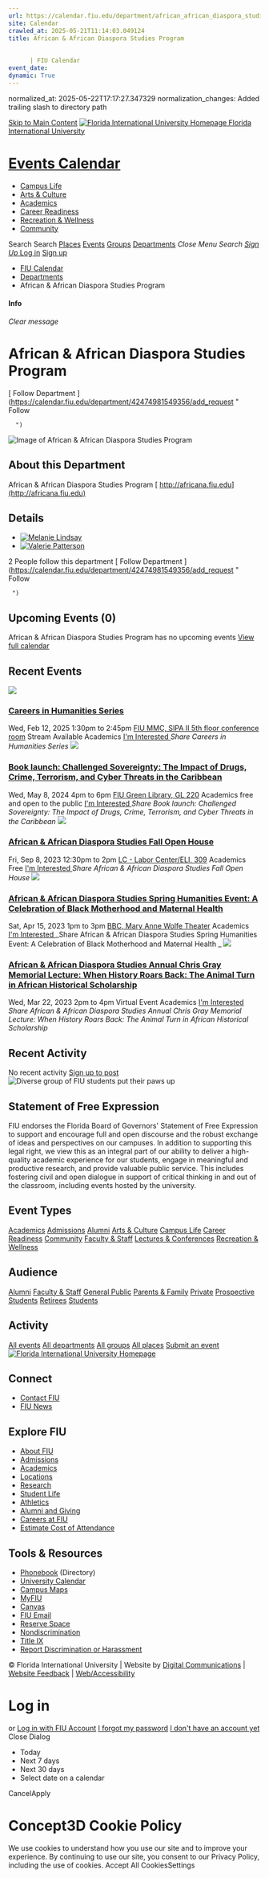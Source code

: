 ```yaml
---
url: https://calendar.fiu.edu/department/african_african_diaspora_studies_program/
site: Calendar
crawled_at: 2025-05-21T11:14:03.049124
title: African & African Diaspora Studies Program
    
    
      | FIU Calendar
event_date: 
dynamic: True
---
```

normalized_at: 2025-05-22T17:17:27.347329
normalization_changes: Added trailing slash to directory path

[Skip to Main Content](https://calendar.fiu.edu/department/african_african_diaspora_studies_program#main-content)
[![Florida International University Homepage](https://digicdn.fiu.edu/core/_assets/images/logo-top.png) Florida International University](https://www.fiu.edu)
# [Events Calendar ](https://calendar.fiu.edu/)
  * [Campus Life](https://calendar.fiu.edu/calendar?event_types%5B%5D=127595)
  * [Arts & Culture](https://calendar.fiu.edu/calendar?event_types%5B%5D=127590)
  * [Academics](https://calendar.fiu.edu/calendar?event_types%5B%5D=127582)
  * [Career Readiness](https://calendar.fiu.edu/calendar?event_types%5B%5D=127584)
  * [Recreation & Wellness](https://calendar.fiu.edu/calendar?event_types%5B%5D=127603)
  * [Community](https://calendar.fiu.edu/calendar?event_types%5B%5D=127601)


Search Search
[Places](https://calendar.fiu.edu/search/places) [Events](https://calendar.fiu.edu/calendar) [Groups](https://calendar.fiu.edu/search/groups) [Departments](https://calendar.fiu.edu/search/departments)
_Close Menu_
_Search_ [ _Sign Up_ ](https://calendar.fiu.edu/signup?school_id=234)
[Log in](https://calendar.fiu.edu/auth/shib_login?previous_url=https%3A%2F%2Fcalendar.fiu.edu%2Fdepartment%2Fafrican_african_diaspora_studies_program) [Sign up](https://calendar.fiu.edu/signup?school_id=234)
  * [FIU Calendar](https://calendar.fiu.edu/)
  * [Departments](https://calendar.fiu.edu/browse/departments)
  * African & African Diaspora Studies Program


#### Info
_Clear message_
# African & African Diaspora Studies Program
[ Follow Department ](https://calendar.fiu.edu/department/42474981549356/add_request "
       Follow
       
      ")
![Image of African & African Diaspora Studies Program](https://localist-images.azureedge.net/photos/664326/card/7eb1b843932ccca9c16245cc99f64d88370c9c69.jpg)
## About this Department
African & African Diaspora Studies Program
[ http://africana.fiu.edu](http://africana.fiu.edu)
## Details
  * [![Melanie Lindsay](https://localist-images.azureedge.net/photos/664326/small/7eb1b843932ccca9c16245cc99f64d88370c9c69.jpg)](https://calendar.fiu.edu/mlindsay_288)
  * [![Valerie Patterson](https://localist-images.azureedge.net/photos/664326/small/7eb1b843932ccca9c16245cc99f64d88370c9c69.jpg)](https://calendar.fiu.edu/patterso_794)


2 People follow this department
[ Follow Department ](https://calendar.fiu.edu/department/42474981549356/add_request "
      Follow
      
     ")
## Upcoming Events (0)
African & African Diaspora Studies Program has no upcoming events
[View full calendar](https://calendar.fiu.edu/department/african_african_diaspora_studies_program/calendar)
## Recent Events
[ ![](https://localist-images.azureedge.net/photos/48728374592329/card/ae07a254e82ab31514e6cd763cc00e5e84ec3967.jpg) ](https://calendar.fiu.edu/event/careers-in-humanities-series)
### [Careers in Humanities Series](https://calendar.fiu.edu/event/careers-in-humanities-series)
Wed, Feb 12, 2025 1:30pm to 2:45pm 
[ FIU MMC, SIPA II 5th floor conference room](https://calendar.fiu.edu/event/careers-in-humanities-series)
Stream Available 
Academics
[ I'm Interested ](https://calendar.fiu.edu/event/48728374474561/confirm?instance_id=48728374475586&return=https%3A%2F%2Fcalendar.fiu.edu%2Fdepartment%2Fafrican_african_diaspora_studies_program)
_Share Careers in Humanities Series_
[ ![](https://localist-images.azureedge.net/photos/46233070384263/card/a63e5415617384c29550eeff8f6d0d2ca5aaf986.jpg) ](https://calendar.fiu.edu/event/book-launch-challenged-sovereignty-the-impact-of-drugs-crime-terrorism-and-cyber-threats-in-the-caribbean)
### [Book launch: Challenged Sovereignty: The Impact of Drugs, Crime, Terrorism, and Cyber Threats in the Caribbean](https://calendar.fiu.edu/event/book-launch-challenged-sovereignty-the-impact-of-drugs-crime-terrorism-and-cyber-threats-in-the-caribbean)
Wed, May 8, 2024 4pm to 6pm 
[ FIU Green Library, GL 220](https://calendar.fiu.edu/event/book-launch-challenged-sovereignty-the-impact-of-drugs-crime-terrorism-and-cyber-threats-in-the-caribbean)
Academics
free and open to the public
[ I'm Interested ](https://calendar.fiu.edu/event/46233070333054/confirm?instance_id=46233070334079&return=https%3A%2F%2Fcalendar.fiu.edu%2Fdepartment%2Fafrican_african_diaspora_studies_program)
_Share Book launch: Challenged Sovereignty: The Impact of Drugs, Crime, Terrorism, and Cyber Threats in the Caribbean_
[ ![](https://localist-images.azureedge.net/photos/44147225839345/card/932836cf746d3dbe22a2ebdc2754b8df594e23ca.jpg) ](https://calendar.fiu.edu/event/african_african_diaspora_studies_fall_open_house)
### [African & African Diaspora Studies Fall Open House](https://calendar.fiu.edu/event/african_african_diaspora_studies_fall_open_house)
Fri, Sep 8, 2023 12:30pm to 2pm 
[ LC - Labor Center/ELI, 309](https://calendar.fiu.edu/lc)
Academics
Free
[ I'm Interested ](https://calendar.fiu.edu/event/44147225770728/confirm?instance_id=44147225780969&return=https%3A%2F%2Fcalendar.fiu.edu%2Fdepartment%2Fafrican_african_diaspora_studies_program)
_Share African & African Diaspora Studies Fall Open House_
[ ![](https://localist-images.azureedge.net/photos/42651679007690/card/3190b5cbbf506a6cd1173c4396ea61cdfa6bb348.jpg) ](https://calendar.fiu.edu/event/african_african_diaspora_studies_spring_humanities_event_a_celebration_of_black_motherhood_and_maternal_health)
### [African & African Diaspora Studies Spring Humanities Event: A Celebration of Black Motherhood and Maternal Health ](https://calendar.fiu.edu/event/african_african_diaspora_studies_spring_humanities_event_a_celebration_of_black_motherhood_and_maternal_health)
Sat, Apr 15, 2023 1pm to 3pm 
[ BBC, Mary Anne Wolfe Theater](https://calendar.fiu.edu/event/african_african_diaspora_studies_spring_humanities_event_a_celebration_of_black_motherhood_and_maternal_health)
Academics
[ I'm Interested ](https://calendar.fiu.edu/event/42651678934976/confirm?instance_id=42651678962625&return=https%3A%2F%2Fcalendar.fiu.edu%2Fdepartment%2Fafrican_african_diaspora_studies_program)
_Share African & African Diaspora Studies Spring Humanities Event: A Celebration of Black Motherhood and Maternal Health _
[ ![](https://localist-images.azureedge.net/photos/42649105883150/card/76f8b510ed570e51f756f4760d40aba73225c65c.jpg) ](https://calendar.fiu.edu/event/african_african_diaspora_studies_annual_chris_gray_memorial_lecture_when_history_roars_back_the_animal_gturn_in_african_historical_scholarship)
### [African & African Diaspora Studies Annual Chris Gray Memorial Lecture: When History Roars Back: The Animal Turn in African Historical Scholarship](https://calendar.fiu.edu/event/african_african_diaspora_studies_annual_chris_gray_memorial_lecture_when_history_roars_back_the_animal_gturn_in_african_historical_scholarship)
Wed, Mar 22, 2023 2pm to 4pm 
Virtual Event 
Academics
[ I'm Interested ](https://calendar.fiu.edu/event/42649105804293/confirm?instance_id=42649105813510&return=https%3A%2F%2Fcalendar.fiu.edu%2Fdepartment%2Fafrican_african_diaspora_studies_program)
_Share African & African Diaspora Studies Annual Chris Gray Memorial Lecture: When History Roars Back: The Animal Turn in African Historical Scholarship_
## Recent Activity
No recent activity
[Sign up to post](https://calendar.fiu.edu/auth/shib_login?previous_url=https%3A%2F%2Fcalendar.fiu.edu%2Fdepartment%2Fafrican_african_diaspora_studies_program)
![Diverse group of FIU students put their paws up](https://www.fiu.edu/_assets/images/thumbnail-students-paw.jpg)
## Statement of Free Expression
FIU endorses the Florida Board of Governors' Statement of Free Expression to support and encourage full and open discourse and the robust exchange of ideas and perspectives on our campuses. In addition to supporting this legal right, we view this as an integral part of our ability to deliver a high-quality academic experience for our students, engage in meaningful and productive research, and provide valuable public service. This includes fostering civil and open dialogue in support of critical thinking in and out of the classroom, including events hosted by the university.
## Event Types
[Academics](https://calendar.fiu.edu/calendar?event_types%5B%5D=127582)
[Admissions](https://calendar.fiu.edu/calendar?event_types%5B%5D=127583)
[Alumni](https://calendar.fiu.edu/calendar?event_types%5B%5D=127589)
[Arts & Culture](https://calendar.fiu.edu/calendar?event_types%5B%5D=127590)
[Campus Life](https://calendar.fiu.edu/calendar?event_types%5B%5D=127595)
[Career Readiness](https://calendar.fiu.edu/calendar?event_types%5B%5D=127584)
[Community](https://calendar.fiu.edu/calendar?event_types%5B%5D=127601)
[Faculty & Staff](https://calendar.fiu.edu/calendar?event_types%5B%5D=127602)
[Lectures & Conferences](https://calendar.fiu.edu/calendar?event_types%5B%5D=127587)
[Recreation & Wellness](https://calendar.fiu.edu/calendar?event_types%5B%5D=127603)
## Audience
[Alumni](https://calendar.fiu.edu/calendar?event_types%5B%5D=121721)
[Faculty & Staff](https://calendar.fiu.edu/calendar?event_types%5B%5D=121720)
[General Public](https://calendar.fiu.edu/calendar?event_types%5B%5D=121722)
[Parents & Family](https://calendar.fiu.edu/calendar?event_types%5B%5D=36918157286658)
[Private](https://calendar.fiu.edu/calendar?event_types%5B%5D=129753)
[Prospective Students](https://calendar.fiu.edu/calendar?event_types%5B%5D=121723)
[Retirees](https://calendar.fiu.edu/calendar?event_types%5B%5D=37290279036119)
[Students](https://calendar.fiu.edu/calendar?event_types%5B%5D=121719)
## Activity
[All events](https://calendar.fiu.edu/department/african_african_diaspora_studies_program/calendar)
[All departments](https://calendar.fiu.edu/search/departments)
[All groups](https://calendar.fiu.edu/browse/groups)
[All places](https://calendar.fiu.edu/browse/places)
[Submit an event](https://calendar.fiu.edu/admin/events/new/basic-information)
[ ![Florida International University Homepage](https://digicdn.fiu.edu/core/_assets/images/footer-logo.svg) ](https://www.fiu.edu/)
## Connect
  * [Contact FIU](https://www.fiu.edu/about/contact-us/index.html)
  * [FIU News](https://news.fiu.edu/)


## Explore FIU
  * [About FIU](https://www.fiu.edu/about/index.html)
  * [Admissions](https://www.fiu.edu/admissions/index.html)
  * [Academics](https://www.fiu.edu/academics/index.html)
  * [Locations](https://www.fiu.edu/locations/index.html)
  * [Research](https://www.fiu.edu/research/index.html)
  * [Student Life](https://www.fiu.edu/student-life/index.html)
  * [Athletics](https://www.fiu.edu/athletics/index.html)
  * [Alumni and Giving](https://www.fiu.edu/alumni-and-giving/index.html)
  * [Careers at FIU](https://hr.fiu.edu/careers/)
  * [Estimate Cost of Attendance](https://onestop.fiu.edu/finances/estimate-your-costs/)


## Tools & Resources
  * [Phonebook](https://phonebook.fiu.edu) (Directory)
  * [University Calendar](https://calendar.fiu.edu/)
  * [Campus Maps](https://campusmaps.fiu.edu/)
  * [MyFIU](https://my.fiu.edu/)
  * [Canvas](https://canvas.fiu.edu)
  * [FIU Email](http://mail.fiu.edu/)
  * [Reserve Space](https://reservespace.fiu.edu/make-reservation/)
  * [Nondiscrimination](https://ace.fiu.edu/civil-rights-and-accessibility/harassment-and-discrimination/)
  * [Title IX](https://ace.fiu.edu/title-ix/)
  * [Report Discrimination or Harassment](https://report.fiu.edu/)


© Florida International University  | Website by [Digital Communications](https://stratcomm.fiu.edu/digital-print/websites/) | [Website Feedback](https://webforms.fiu.edu/view.php?id=370774&element_5=https://calendar.fiu.edu/https://calendar.fiu.edu/) | [Web/Accessibility](https://accessibility.fiu.edu/)
# Log in
or
[Log in with FIU Account](https://calendar.fiu.edu/auth/shib_login?previous_url=https%3A%2F%2Fcalendar.fiu.edu%2Fdepartment%2Fafrican_african_diaspora_studies_program)
[I forgot my password](https://calendar.fiu.edu/auth/forgot) [I don't have an account yet](https://calendar.fiu.edu/signup?school_id=234)
Close Dialog
  * Today
  * Next 7 days
  * Next 30 days
  * Select date on a calendar


CancelApply
# Concept3D Cookie Policy
We use cookies to understand how you use our site and to improve your experience. By continuing to use our site, you consent to our Privacy Policy, including the use of cookies. 
Accept All CookiesSettings
